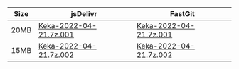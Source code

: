 |    Size   |     jsDelivr  | FastGit |
|  ---  |  ---  |  ---  |
| 20MB | [Keka-2022-04-21.7z.001](https://cdn.jsdelivr.net/gh/appleians/Keka@main/Keka-2022-04-21.7z.001) | [Keka-2022-04-21.7z.001](https://raw.fastgit.org/appleians/Keka/main/Keka-2022-04-21.7z.001) |
| 15MB | [Keka-2022-04-21.7z.002](https://cdn.jsdelivr.net/gh/appleians/Keka@main/Keka-2022-04-21.7z.002) | [Keka-2022-04-21.7z.002](https://raw.fastgit.org/appleians/Keka/main/Keka-2022-04-21.7z.002) |
